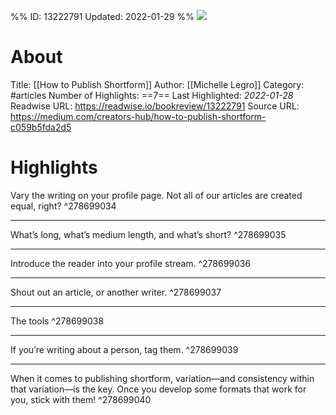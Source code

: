 %%
ID: 13222791
Updated: 2022-01-29
%%
![](https://readwise-assets.s3.amazonaws.com/static/images/article1.be68295a7e40.png)

# About
Title: [[How to Publish Shortform]]
Author: [[Michelle Legro]]
Category: #articles
Number of Highlights: ==7==
Last Highlighted: *2022-01-28*
Readwise URL: https://readwise.io/bookreview/13222791
Source URL: https://medium.com/creators-hub/how-to-publish-shortform-c059b5fda2d5


# Highlights 
Vary the writing on your profile page. Not all of our articles are created equal, right?  ^278699034

---

What’s long, what’s medium length, and what’s short?  ^278699035

---

Introduce the reader into your profile stream.  ^278699036

---

Shout out an article, or another writer.  ^278699037

---

The tools  ^278699038

---

If you’re writing about a person, tag them.  ^278699039

---

When it comes to publishing shortform, variation—and consistency within that variation—is the key. Once you develop some formats that work for you, stick with them!  ^278699040

